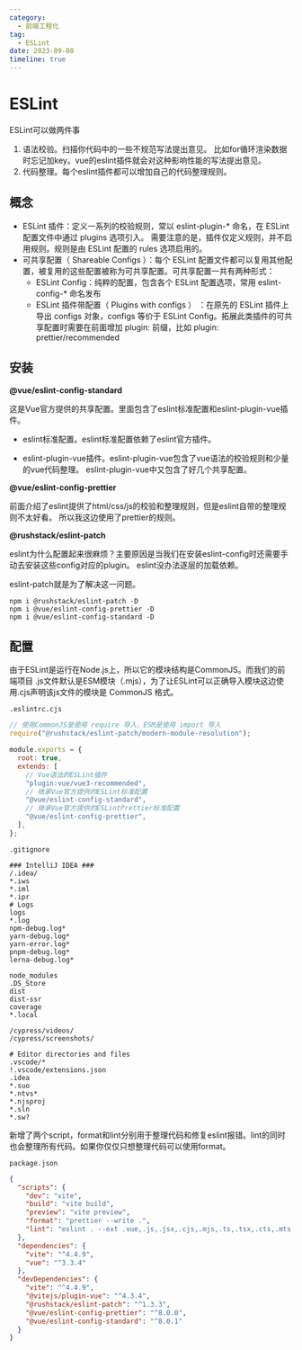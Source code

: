 ```yaml
---
category:
  - 前端工程化
tag:
  - ESLint
date: 2023-09-08
timeline: true
---
```


# ESLint

ESLint可以做两件事

1. 语法校验。扫描你代码中的一些不规范写法提出意见。
   比如for循环渲染数据时忘记加key。vue的eslint插件就会对这种影响性能的写法提出意见。
2. 代码整理。每个eslint插件都可以增加自己的代码整理规则。

## 概念

- ESLint 插件：定义一系列的校验规则，常以 eslint-plugin-* 命名，在 ESLint 配置文件中通过 plugins 选项引入。
  需要注意的是，插件仅定义规则，并不启用规则。规则是由 ESLint 配置的 rules 选项启用的。
- 可共享配置（ Shareable Configs ）：每个 ESLint 配置文件都可以复用其他配置，被复用的这些配置被称为可共享配置。可共享配置一共有两种形式：
    - ESLint Config：纯粹的配置，包含各个 ESLint 配置选项，常用 eslint-config-* 命名发布
    - ESLint 插件带配置（ Plugins with configs ） ：在原先的 ESLint 插件上导出 configs 对象，configs 等价于
      ESLint Config。拓展此类插件的可共享配置时需要在前面增加 plugin: 前缀，比如 plugin:
      prettier/recommended

## 安装

**@vue/eslint-config-standard**

这是Vue官方提供的共享配置。里面包含了eslint标准配置和eslint-plugin-vue插件。

- eslint标准配置。eslint标准配置依赖了eslint官方插件。

- eslint-plugin-vue插件。eslint-plugin-vue包含了vue语法的校验规则和少量的vue代码整理。
  eslint-plugin-vue中又包含了好几个共享配置。

**@vue/eslint-config-prettier**

前面介绍了eslint提供了html/css/js的校验和整理规则，但是eslint自带的整理规则不太好看。
所以我这边使用了prettier的规则。

**@rushstack/eslint-patch**

eslint为什么配置起来很麻烦？主要原因是当我们在安装eslint-config时还需要手动去安装这些config对应的plugin。
eslint没办法逐层的加载依赖。

eslint-patch就是为了解决这一问题。

```shell
npm i @rushstack/eslint-patch -D
npm i @vue/eslint-config-prettier -D
npm i @vue/eslint-config-standard -D
```

## 配置

由于ESLint是运行在Node.js上，所以它的模块结构是CommonJS。而我们的前端项目
.js文件默认是ESM模块（.mjs），为了让ESLint可以正确导入模块这边使用.cjs声明该js文件的模块是 CommonJS
格式。

`.eslintrc.cjs`

```js
// 使用CommonJS是使用 require 导入，ESM是使用 import 导入
require("@rushstack/eslint-patch/modern-module-resolution");

module.exports = {
  root: true,
  extends: [
    // Vue语法的ESLint插件
    "plugin:vue/vue3-recommended",
    // 继承Vue官方提供的ESLint标准配置
    "@vue/eslint-config-standard",
    // 继承Vue官方提供的ESLintPrettier标准配置
    "@vue/eslint-config-prettier",
  ],
};

```

`.gitignore`

```ignorelang
### IntelliJ IDEA ###
/.idea/
*.iws
*.iml
*.ipr
# Logs
logs
*.log
npm-debug.log*
yarn-debug.log*
yarn-error.log*
pnpm-debug.log*
lerna-debug.log*

node_modules
.DS_Store
dist
dist-ssr
coverage
*.local

/cypress/videos/
/cypress/screenshots/

# Editor directories and files
.vscode/*
!.vscode/extensions.json
.idea
*.suo
*.ntvs*
*.njsproj
*.sln
*.sw?

```

新增了两个script，format和lint分别用于整理代码和修复eslint报错。lint的同时也会整理所有代码。如果你仅仅只想整理代码可以使用format。

`package.json`

```json
{
  "scripts": {
    "dev": "vite",
    "build": "vite build",
    "preview": "vite preview",
    "format": "prettier --write .",
    "lint": "eslint . --ext .vue,.js,.jsx,.cjs,.mjs,.ts,.tsx,.cts,.mts --fix --ignore-path .gitignore"
  },
  "dependencies": {
    "vite": "^4.4.9",
    "vue": "^3.3.4"
  },
  "devDependencies": {
    "vite": "^4.4.9",
    "@vitejs/plugin-vue": "^4.3.4",
    "@rushstack/eslint-patch": "^1.3.3",
    "@vue/eslint-config-prettier": "^8.0.0",
    "@vue/eslint-config-standard": "^8.0.1"
  }
}
```

###             


